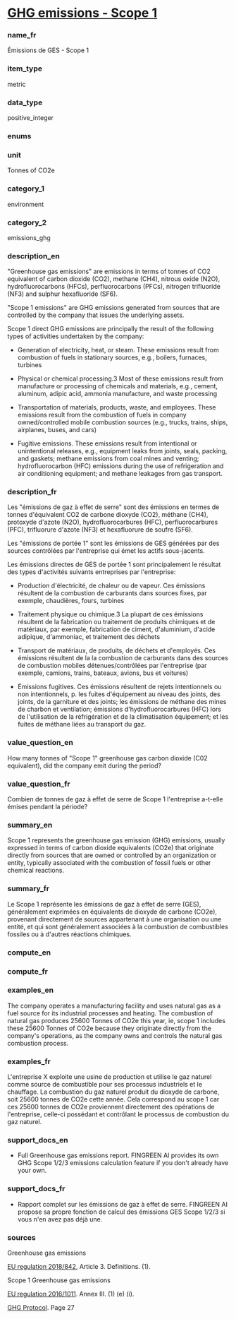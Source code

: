 
# [GHG emissions - Scope 1](#ghg_scope_1_tonnes)

### name_fr

Émissions de GES - Scope 1

### item_type

metric

### data_type

positive_integer

### enums



### unit

Tonnes of CO2e

### category_1

environment

### category_2

emissions_ghg

### description_en


"Greenhouse gas emissions" are emissions in terms of tonnes of CO2 equivalent of carbon
dioxide (CO2), methane (CH4), nitrous oxide (N2O), hydrofluorocarbons (HFCs), perfluorocarbons
(PFCs), nitrogen trifluoride (NF3) and sulphur hexafluoride (SF6).


"Scope 1 emissions" are GHG emissions generated from sources that are controlled by the company
that issues the underlying assets.


Scope 1 direct GHG emissions are principally the result of the following types of activities
undertaken by the company:  

- Generation of electricity, heat, or steam. These emissions result from combustion of fuels in
stationary sources, e.g., boilers, furnaces, turbines  

- Physical or chemical processing.3 Most of these emissions result from manufacture or
processing of chemicals and materials, e.g., cement, aluminum, adipic acid, ammonia manufacture,
and waste processing  

- Transportation of materials, products, waste, and employees. These emissions result from the
combustion of fuels in company owned/controlled mobile combustion sources (e.g., trucks, trains,
ships, airplanes, buses, and cars)  

- Fugitive emissions. These emissions result from intentional or unintentional releases, e.g.,
equipment leaks from joints, seals, packing, and gaskets; methane emissions from coal mines and
venting; hydrofluorocarbon (HFC) emissions during the use of refrigeration and air conditioning
equipment; and methane leakages from gas transport.





### description_fr


Les "émissions de gaz à effet de serre" sont des émissions en termes de tonnes d'équivalent
CO2 de carbone dioxyde (CO2), méthane (CH4), protoxyde d'azote (N2O), hydrofluorocarbures (HFC),
perfluorocarbures (PFC), trifluorure d'azote (NF3) et hexafluorure de soufre (SF6).


Les "émissions de portée 1" sont les émissions de GES générées par des sources contrôlées par
l'entreprise qui émet les actifs sous-jacents.


Les émissions directes de GES de portée 1 sont principalement le résultat des types d'activités
suivants entreprises par l'entreprise:  

- Production d'électricité, de chaleur ou de vapeur. Ces émissions résultent de la combustion de
carburants dans sources fixes, par exemple, chaudières, fours, turbines  

- Traitement physique ou chimique.3 La plupart de ces émissions résultent de la fabrication ou
traitement de produits chimiques et de matériaux, par exemple, fabrication de ciment, d'aluminium,
d'acide adipique, d'ammoniac, et traitement des déchets  

- Transport de matériaux, de produits, de déchets et d'employés. Ces émissions résultent de la
la combustion de carburants dans des sources de combustion mobiles détenues/contrôlées par
l'entreprise (par exemple, camions, trains, bateaux, avions, bus et voitures)  

- Émissions fugitives. Ces émissions résultent de rejets intentionnels ou non intentionnels, p.
les fuites d'équipement au niveau des joints, des joints, de la garniture et des joints; les
émissions de méthane des mines de charbon et ventilation; émissions d'hydrofluorocarbures (HFC)
lors de l'utilisation de la réfrigération et de la climatisation équipement; et les fuites de
méthane liées au transport du gaz.





### value_question_en

How many tonnes of "Scope 1" greenhouse gas carbon dioxide 
(C02 equivalent), did the company emit during the period?

### value_question_fr

Combien de tonnes de gaz à effet de serre de Scope 1 l'entreprise
a-t-elle émises pendant la période?

### summary_en

Scope 1 represents the greenhouse gas emission (GHG)
emissions, usually expressed in terms of carbon dioxide equivalents (CO2e) that
originate directly from sources that are owned or controlled by an
organization or entity, typically associated with the combustion of fossil
fuels or other chemical reactions.

### summary_fr

Le Scope 1 représente les émissions de gaz à effet de serre
(GES), généralement exprimées en équivalents de dioxyde de carbone (CO2e),
provenant directement de sources appartenant à une organisation ou une entité,
et qui sont généralement associées à la combustion de combustibles fossiles ou
à d'autres réactions chimiques.

### compute_en



### compute_fr



### examples_en

The company operates a manufacturing facility and uses
natural gas as a fuel source for its industrial processes and heating. The
combustion of natural gas produces 25600 Tonnes of CO2e this year,
ie, scope 1 includes these 25600 Tonnes of CO2e because they originate directly
from the company's operations, as the company owns and controls the natural
gas combustion process.

### examples_fr

L'entreprise X exploite une usine de production et utilise
le gaz naturel comme source de combustible pour ses processus industriels et le
chauffage. La combustion du gaz naturel produit du dioxyde de carbone, soit
25600 tonnes de CO2e cette année. Cela correspond au scope 1 car ces
25600 tonnes de CO2e proviennent directement des opérations de l'entreprise,
celle-ci possédant et contrôlant le processus de combustion du gaz naturel.

### support_docs_en


* Full Greenhouse gas emissions report. FINGREEN AI provides its own GHG
 Scope 1/2/3 emissions calculation feature if you don't already have your
 own.




### support_docs_fr


* Rapport complet sur les émissions de gaz à effet de serre. FINGREEN AI
 propose sa propre fonction de calcul des émissions GES Scope 1/2/3 si vous
 n'en avez pas déjà une.




### sources


Greenhouse gas emissions  

[EU regulation 2018/842](https://eur-lex.europa.eu/legal-content/EN/TXT/?uri=celex%3A32018R0842), Article 3. Definitions. (1).  

  

Scope 1 Greenhouse gas emissions  

[EU regulation 2016/1011](https://eur-lex.europa.eu/legal-content/EN/TXT/?uri=CELEX%3A02016R1011-20220101). Annex III. (1) (e) (i).  

  

[GHG Protocol](https://ghgprotocol.org/sites/default/files/standards/ghg-protocol-revised.pdf#page=27). Page 27  


            